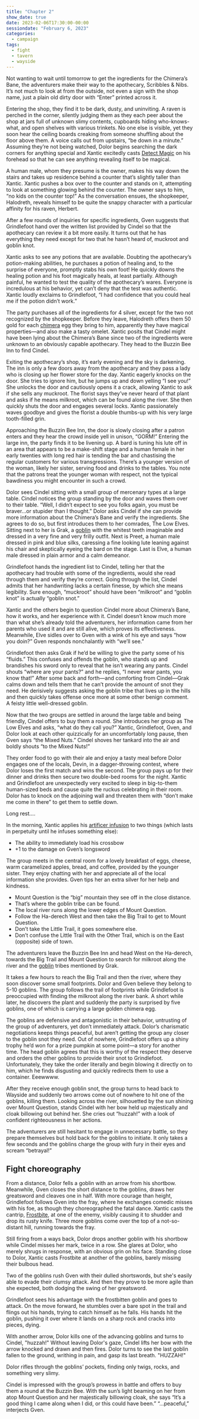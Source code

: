 ```yaml
---
title: "Chapter 2"
show_date: true
date: 2023-02-06T17:30:00-00:00
sessiondate: "February 6, 2023"
categories:
  - campaign
tags:
  - fight
  - tavern
  - wayside
---
```


Not wanting to wait until tomorrow to get the ingredients for the Chimera’s Bane, the adventurers
make their way to the apothecary, Scribbles & Nibs. It’s not much to look at from the outside, not
even a sign with the shop name, just a plain old dirty door with “Enter” printed across it.

Entering the shop, they find it to be dark, dusty, and uninviting. A raven is perched in the corner,
silently judging them as they each peer about the shop at jars full of unknown slimy contents,
cupboards hiding who-knows-what, and open shelves with various trinkets. No one else is visible,
yet they soon hear the ceiling boards creaking from someone shuffling about the floor above them.
A voice calls out from upstairs, “be down in a minute.” Assuming they’re not being watched, Dolor
begins searching the dark corners for anything special and Xantic excitedly casts
[Detect Magic](https://www.dndbeyond.com/spells/detect-magic) on his forehead so that he can see
anything revealing itself to be magical. 

A human male, whom they presume is the owner, makes his way down the stairs and takes up residence
behind a counter that’s slightly taller than Xantic. Xantic pushes a box over to the counter and
stands on it, attempting to look at something glowing behind the counter. The owner says to him,
“no kids on the counter top!” As the conversation ensues, the shopkeeper, Halodreth, reveals himself
to be quite the snappy character with a particular affinity for his raven, Herbert.

After a few rounds of inquiries for specific ingredients, Gven suggests that Grindlefoot hand over
the written list provided by Cindel so that the apothecary can review it a bit more easily. It turns
out that he has everything they need except for two that he hasn’t heard of, muckroot and goblin knot.

Xantic asks to see any potions that are available. Doubting the apothecary’s potion-making abilities,
he purchases a potion of healing and, to the surprise of everyone, promptly stabs his own foot! He
quickly downs the healing potion and his foot magically heals, at least partially. Although painful,
he wanted to test the quality of the apothecary’s wares. Everyone is incredulous at his behavior, yet
can’t deny that the test was authentic. Xantic loudly exclaims to Grindlefoot, “I had confidence that
you could heal me if the potion didn’t work.”

The party purchases all of the ingredients for 4 silver, except for the two not recognized by the
shopkeeper. Before they leave, Halodreth offers them 50 gold for each
[chimera](https://forgottenrealms.fandom.com/wiki/Chimera) egg they bring to him,
apparently they have magical properties—and also make a tasty omelet. Xantic posits that Cindel might
have been lying about the Chimera’s Bane since two of the ingredients were unknown to an obviously
capable apothecary. They head to the Buzzin Bee Inn to find Cindel.

Exiting the apothecary’s shop, it’s early evening and the sky is darkening. The inn is only a few
doors away from the apothecary and they pass a lady who is closing up her flower store for the day.
Xantic eagerly knocks on the door. She tries to ignore him, but he jumps up and down yelling “I see
you!” She unlocks the door and cautiously opens it a crack, allowing Xantic to ask if she sells any
muckroot. The florist says they’ve never heard of that plant and asks if he means milkroot, which
can be found along the river. She then quickly shuts the door and engages several locks. Xantic
passionately waves goodbye and gives the florist a double thumbs-up with his very large tooth-filled
grin.

Approaching the Buzzin Bee Inn, the door is slowly closing after a patron enters and they hear the
crowd inside yell in unison, “GORM!” Entering the large inn, the party finds it to be livening up.
A bard is tuning his lute off in an area that appears to be a make-shift stage and a human female
in her early twenties with long red hair is tending the bar and chastising the regular customers for
various transgressions. There’s a younger version of the woman, likely her sister, serving food and
drinks to the tables. You note that the patrons treat the younger woman with respect, not the typical
bawdiness you might encounter in such a crowd.

Dolor sees Cindel sitting with a small group of mercenary types at a large table. Cindel notices the
group standing by the door and waves them over to their table. “Well, I didn’t expect to see you folks
again, you must be braver…or stupider than I thought.” Dolor asks Cindel if she can provide more
information about the Chimera’s Bane and verify the ingredients. She agrees to do so, but first
introduces them to her comrades, The Low Elves. Sitting next to her is Grak, a [goblin](https://www.dndbeyond.com/monsters/16907-goblin)
with the whitest teeth imaginable and dressed in a very fine and very frilly outfit. Next is Preet, a
human male dressed in pink and blue silks, caressing a fine looking lute leaning against his chair and
skeptically eyeing the bard on the stage. Last is Elve, a human male dressed in plain armor and a calm
demeanor.

Grindlefoot hands the ingredient list to Cindel, telling her that the apothecary had trouble with some
of the ingredients, would she read through them and verify they’re correct. Going through the list,
Cindel admits that her handwriting lacks a certain finesse, by which she means legibility. Sure enough,
“muckroot” should have been “milkroot” and “goblin knot” is actually “goblin snot.”

Xantic and the others begin to question Cindel more about Chimera’s Bane, how it works, and her
experience with it. Cindel doesn’t know much more than what she’s already told the adventurers, her
information came from her parents who used it and are still alive, which proves its effectiveness.
Meanwhile, Elve sidles over to Gven with a wink of his eye and says “how you doin?” Gven responds
nonchalantly with “we’ll see.”

Grindlefoot then asks Grak if he’d be willing to give the party some of his “fluids.” This confuses
and offends the goblin, who stands up and brandishes his sword only to reveal that he isn’t wearing
any pants. Cindel shouts “where are your pants?” and he replies, “I never wear pants, you know that!”
After some back and forth—and comforting from Cindel—Grak calms down and tells them that he can’t
provide the amount of snot they need. He derisively suggests asking the goblin tribe that lives up
in the hills and then quickly takes offense once more at some other benign comment. A feisty little
well-dressed goblin.

Now that the two groups are settled in around the large table and being friendly, Cindel offers to
buy them a round. She introduces her group as The Low Elves and asks, “what do they call you?” Xantic,
Grindlefoot, Gven, and Dolor look at each other quizzically for an uncomfortably long pause, then Gven
says “the Mixed Nuts.” Cindel shoves her tankard into the air and boldly shouts “to the Mixed Nuts!”

They order food to go with their ale and enjoy a tasty meal before Dolor engages one of the locals,
Devin, in a dagger-throwing contest, where Dolor loses the first match and wins the second. The
group pays up for their dinner and drinks then secure two double-bed rooms for the night. Xantic and
Grindlefoot are unexpectedly very excited to sleep in big-to-them human-sized beds and cause quite
the ruckus celebrating in their room. Dolor has to knock on the adjoining wall and threaten them with
“don’t make me come in there” to get them to settle down.

Long rest….

In the morning, Xantic applies his [artificer infusion](https://dnd5e.wikidot.com/artificer:infusions)
to two things (which lasts in perpetuity until he infuses something else):

-   The ability to immediately load his crossbow
-   +1 to the damage on Gven’s longsword

The group meets in the central room for a lovely breakfast of eggs, cheese, warm caramelized apples,
bread, and coffee, provided by the younger sister. They enjoy chatting with her and appreciate
all of the local information she provides. Gven tips her an extra silver for her help and kindness.

-   Mount Question is the “big” mountain they see off in the close distance.
-   That’s where the goblin tribe can be found.
-   The local river runs along the lower edges of Mount Question.
-   Follow the Ha-derech West and then take the Big Trail to get to Mount Question.
-   Don’t take the Little Trail, it goes somewhere else.
-   Don’t confuse the Little Trail with the Other Trail, which is on the East (opposite) side of town.

The adventurers leave the Buzzin Bee Inn and head West on the Ha-derech, towards the Big Trail and Mount
Question to search for milkroot along the river and the [goblin](https://www.dndbeyond.com/monsters/16907-goblin)
tribes mentioned by Grak.

It takes a few hours to reach the Big Trail and then the river, where they soon discover some small
footprints. Dolor and Gven believe they belong to 5-10 goblins. The group follows the trail of footprints
while Grindlefoot is preoccupied with finding the milkroot along the river bank. A short while later, he
discovers the plant and suddenly the party is surprised by five goblins, one of which is carrying a
large golden chimera egg.

The goblins are defensive and antagonistic in their behavior, untrusting of the group of adventurers, yet
don’t immediately attack. Dolor’s charismatic negotiations keeps things peaceful, but aren’t getting the
group any closer to the goblin snot they need. Out of nowhere, Grindlefoot offers up a shiny trophy he’d won for
a prize pumpkin at some point—a story for another time. The head goblin agrees that this is worthy of the
respect they deserve and orders the other goblins to provide their snot to Grindlefoot. Unfortunately,
they take the order literally and begin blowing it directly on to him, which he finds disgusting and
quickly redirects them to use a container. Eeewwww.

After they receive enough goblin snot, the group turns to head back to Wayside and suddenly two arrows
come out of nowhere to hit one of the goblins, killing them. Looking across the river, silhouetted by the
sun shining over Mount Question, stands Cindel with her bow held up majestically and cloak billowing out
behind her. She cries out “huzzah!” with a look of confident righteousness in her actions.

The adventurers are still hesitant to engage in unnecessary battle, so they prepare themselves but hold
back for the goblins to initiate. It only takes a few seconds and the goblins charge the group with fury
in their eyes and scream “betrayal!”

## Fight choreography

From a distance, Dolor fells a goblin with an arrow from his shortbow. Meanwhile, Gven closes the short
distance to the goblins, draws her greatsword and cleaves one in half. With more courage than height,
Grindlefoot follows Gven into the fray, where he exchanges comedic misses with his foe, as though they
choreographed the fatal dance. Xantic casts the cantrip, [Frostbite](https://www.dndbeyond.com/spells/frostbite),
at one of the enemy, visibly causing it to shudder and drop its rusty knife. Three more goblins come over
the top of a not-so-distant hill, running towards the fray.

Still firing from a ways back, Dolor drops another goblin with his shortbow while Cindel misses her mark,
twice in a row. She glares at Dolor, who merely shrugs in response, with an obvious grin on his face.
Standing close to Dolor, Xantic casts Frostbite at another of the goblins, barely missing their bulbous head.

Two of the goblins rush Gven with their dulled shortswords, but she's easily able to evade their clumsy
attack. And then they prove to be more agile than she expected, both dodging the swing of her greatsword.

Grindlefoot sees his advantage with the frostbitten goblin and goes to attack. On the move forward,
he stumbles over a bare spot in the trail and flings out his hands, trying to catch himself as he falls.
His hands hit the goblin, pushing it over where it lands on a sharp rock and cracks into pieces, dying.

With another arrow, Dolor kills one of the advancing goblins and turns to Cindel, "huzzah!" Without leaving
Dolor's gaze, Cindel lifts her bow with the arrow knocked and drawn and then fires. Dolor turns to see the
last goblin fallen to the ground, writhing in pain, and gasp its last breath. "HUZZAH!"

<!-- Round 1 -->

<!-- Step-by-step
-   Dolor kills a goblin with an arrow.
-   Gven cleaves a goblin in half with her greatsword.
-   Grindlefoot and a goblin exchange comedic misses with their weapons.
-   Xantic enchants a goblin with [Frostbite](https://www.dndbeyond.com/spells/frostbite).
-   Three other goblins come over the top of a distant hill, running towards the fray.
-->

<!-- Round 2 -->

<!-- Step-by-step
-   Dolor kills one of the advancing goblins with an arrow.
-   Cindel misses with two arrows.
-   Two goblins attack Gven, but she skillfully dodges their weapons.
-   Gven subsequently misses both of the small wiry goblins with her longsword.
-   Xantic casts another Frostbite spell, but misses.
-   Grindlefoot sees his advantage with the frostbitten goblin and goes to attack. On the move forward,
    he stumbles over a bare spot in the trail and flings out his hands, trying to catch himself as he falls.
    His hands hit the goblin, pushing it over where it lands on a sharp rock and cracks into pieces, dying.
-->

<!-- Round 3 -->

<!-- Step-by-step
-   Dolor kills another advancing goblin with an arrow and turns to Cindel, “huzzah!”
-   Cindel kills the last goblin and rebuts Dolor with her own “HUZZAH!”
-->

Dolor rifles through the goblins’ pockets, finding only twigs, rocks, and something very slimy.

Cindel is impressed with the group’s prowess in battle and offers to buy them a round at the Buzzin
Bee. With the sun’s light beaming on her from atop Mount Question and her majestically billowing cloak,
she says “It’s a good thing I came along when I did, or this could have been.” “...peaceful,” interjects
Gven.
